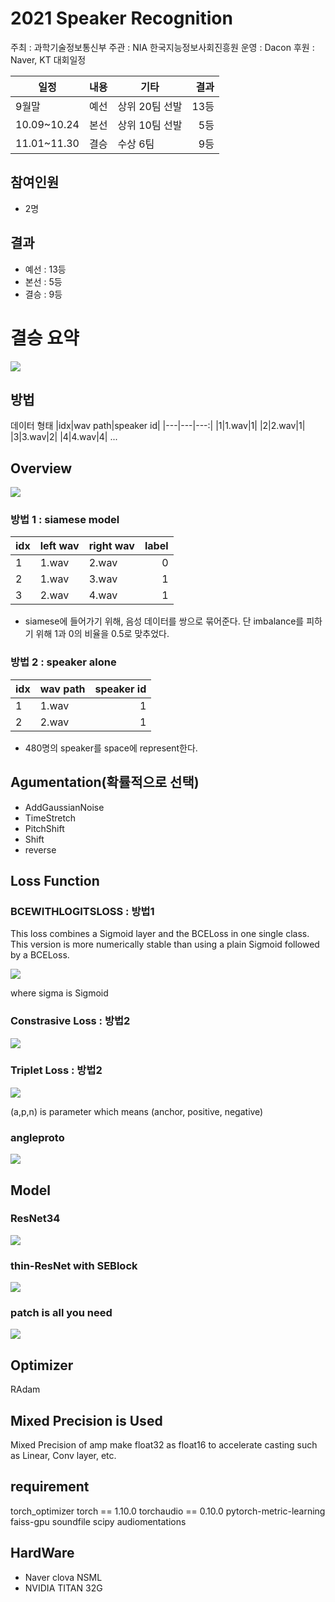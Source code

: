 # 2021 Speaker Recognition

주최 : 과학기술정보통신부
주관 : NIA 한국지능정보사회진흥원
운영 : Dacon
후원 : Naver, KT
대회일정

| 일정        | 내용 | 기타           | 결과 |
| ----------- | ---- | -------------- | ---: |
| 9월말       | 예선 | 상위 20팀 선발 | 13등 |
| 10.09~10.24 | 본선 | 상위 10팀 선발 |  5등 |
| 11.01~11.30 | 결승 | 수상 6팀       |  9등 |

## 참여인원

- 2명

## 결과

- 예선 : 13등
- 본선 : 5등
- 결승 : 9등

# 결승 요약

<img src="./png/1.png"
     sizes="(min-width: 600px) 100px, 50vw">

## 방법

데이터 형태
|idx|wav path|speaker id|
|---|---|---:|
|1|1.wav|1|
|2|2.wav|1|
|3|3.wav|2|
|4|4.wav|4|
...

## Overview

<img src="./png/6.png"
     sizes="(min-width: 600px) 100px, 50vw">

### 방법 1 : siamese model

| idx | left wav | right wav | label |
| --- | -------- | --------- | ----: |
| 1   | 1.wav    | 2.wav     |     0 |
| 2   | 1.wav    | 3.wav     |     1 |
| 3   | 2.wav    | 4.wav     |     1 |

- siamese에 들어가기 위해, 음성 데이터를 쌍으로 묶어준다. 단 imbalance를 피하기 위해 1과 0의 비율을 0.5로 맞추었다.

### 방법 2 : speaker alone

| idx | wav path | speaker id |
| --- | -------- | ---------: |
| 1   | 1.wav    |          1 |
| 2   | 2.wav    |          1 |

- 480명의 speaker를 space에 represent한다.

## Agumentation(확률적으로 선택)

- AddGaussianNoise
- TimeStretch
- PitchShift
- Shift
- reverse

## Loss Function

### BCEWITHLOGITSLOSS : 방법1

This loss combines a Sigmoid layer and the BCELoss in one single class. \
This version is more numerically stable than using a plain Sigmoid followed by a BCELoss.

<img src="./png/2.png"
     sizes="(min-width: 600px) 100px, 50vw">

where sigma is Sigmoid

### Constrasive Loss : 방법2

<img src="./png/7.png"
     sizes="(min-width: 600px) 100px, 50vw">

### Triplet Loss : 방법2

<img src="./png/8.png"
     sizes="(min-width: 600px) 100px, 50vw">

(a,p,n) is parameter which means (anchor, positive, negative)

### angleproto

<img src="./png/2.png"
     sizes="(min-width: 600px) 100px, 50vw">

## Model

### ResNet34

<img src="./png/3.png"
     sizes="(min-width: 600px) 100px, 50vw">

### thin-ResNet with SEBlock

<img src="./png/4.png"
     sizes="(min-width: 600px) 100px, 50vw">

### patch is all you need

<img src="./png/5.png"
     sizes="(min-width: 600px) 100px, 50vw">

## Optimizer

RAdam

## Mixed Precision is Used

Mixed Precision of amp make float32 as float16 to accelerate casting such as Linear, Conv layer, etc.

## requirement

torch_optimizer
torch == 1.10.0
torchaudio == 0.10.0
pytorch-metric-learning
faiss-gpu
soundfile
scipy
audiomentations

## HardWare

- Naver clova NSML
- NVIDIA TITAN 32G
